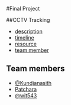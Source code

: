 #Final Project

##CCTV Tracking


- [description](#description)
- [timeline](#timeline)
- [resource](#resource)
- [team member](#team-members)


## Team members

- [@Kundjanasith](https://github.com/Kundjanasith)
- [Patchara]()
- [@wit543](https://github.com/wit543)
